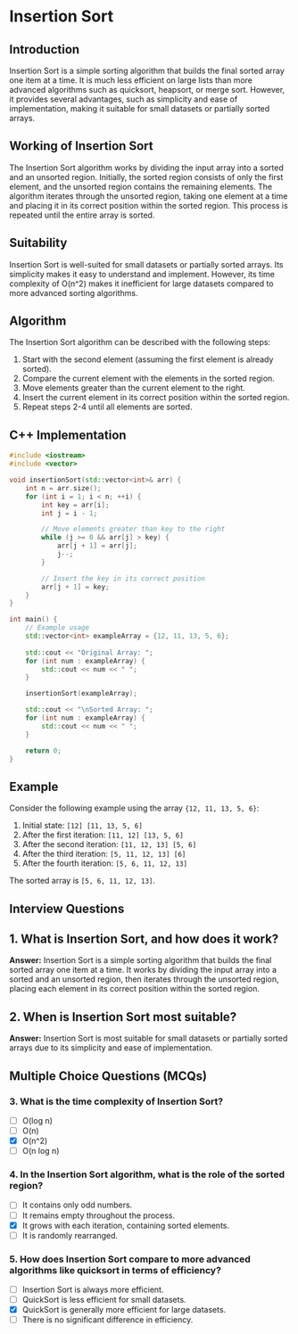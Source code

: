 # Insertion Sort

## Introduction

Insertion Sort is a simple sorting algorithm that builds the final sorted array one item at a time. It is much less efficient on large lists than more advanced algorithms such as quicksort, heapsort, or merge sort. However, it provides several advantages, such as simplicity and ease of implementation, making it suitable for small datasets or partially sorted arrays.

## Working of Insertion Sort

The Insertion Sort algorithm works by dividing the input array into a sorted and an unsorted region. Initially, the sorted region consists of only the first element, and the unsorted region contains the remaining elements. The algorithm iterates through the unsorted region, taking one element at a time and placing it in its correct position within the sorted region. This process is repeated until the entire array is sorted.

## Suitability

Insertion Sort is well-suited for small datasets or partially sorted arrays. Its simplicity makes it easy to understand and implement. However, its time complexity of O(n^2) makes it inefficient for large datasets compared to more advanced sorting algorithms.

## Algorithm

The Insertion Sort algorithm can be described with the following steps:

1. Start with the second element (assuming the first element is already sorted).
2. Compare the current element with the elements in the sorted region.
3. Move elements greater than the current element to the right.
4. Insert the current element in its correct position within the sorted region.
5. Repeat steps 2-4 until all elements are sorted.

## C++ Implementation

```cpp
#include <iostream>
#include <vector>

void insertionSort(std::vector<int>& arr) {
    int n = arr.size();
    for (int i = 1; i < n; ++i) {
        int key = arr[i];
        int j = i - 1;

        // Move elements greater than key to the right
        while (j >= 0 && arr[j] > key) {
            arr[j + 1] = arr[j];
            j--;
        }

        // Insert the key in its correct position
        arr[j + 1] = key;
    }
}

int main() {
    // Example usage
    std::vector<int> exampleArray = {12, 11, 13, 5, 6};
    
    std::cout << "Original Array: ";
    for (int num : exampleArray) {
        std::cout << num << " ";
    }

    insertionSort(exampleArray);

    std::cout << "\nSorted Array: ";
    for (int num : exampleArray) {
        std::cout << num << " ";
    }

    return 0;
}
```

## Example

Consider the following example using the array `{12, 11, 13, 5, 6}`:

1. Initial state: `[12] [11, 13, 5, 6]`
2. After the first iteration: `[11, 12] [13, 5, 6]`
3. After the second iteration: `[11, 12, 13] [5, 6]`
4. After the third iteration: `[5, 11, 12, 13] [6]`
5. After the fourth iteration: `[5, 6, 11, 12, 13]`

The sorted array is `[5, 6, 11, 12, 13]`.

## Interview Questions

## 1. What is Insertion Sort, and how does it work?

**Answer:**
Insertion Sort is a simple sorting algorithm that builds the final sorted array one item at a time. It works by dividing the input array into a sorted and an unsorted region, then iterates through the unsorted region, placing each element in its correct position within the sorted region.

## 2. When is Insertion Sort most suitable?

**Answer:**
Insertion Sort is most suitable for small datasets or partially sorted arrays due to its simplicity and ease of implementation.

## Multiple Choice Questions (MCQs)

### 3. What is the time complexity of Insertion Sort?

- [ ] O(log n)
- [ ] O(n)
- [x] O(n^2)
- [ ] O(n log n)

### 4. In the Insertion Sort algorithm, what is the role of the sorted region?

- [ ] It contains only odd numbers.
- [ ] It remains empty throughout the process.
- [x] It grows with each iteration, containing sorted elements.
- [ ] It is randomly rearranged.

### 5. How does Insertion Sort compare to more advanced algorithms like quicksort in terms of efficiency?

- [ ] Insertion Sort is always more efficient.
- [ ] QuickSort is less efficient for small datasets.
- [x] QuickSort is generally more efficient for large datasets.
- [ ] There is no significant difference in efficiency.
